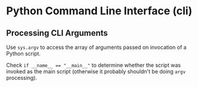 # Python Command Line Interface (cli)

## Processing CLI Arguments
Use `sys.argv` to access the array of arguments passed on invocation of a Python script.

Check `if __name__ == "__main__"` to determine whether the script was invoked as the main script (otherwise it probably shouldn't be doing `argv` processing).